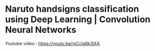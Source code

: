 # Naruto handsigns classification using Deep Learning | Convolution Neural Networks

Youtube video : https://youtu.be/mCcla6k3lXA

